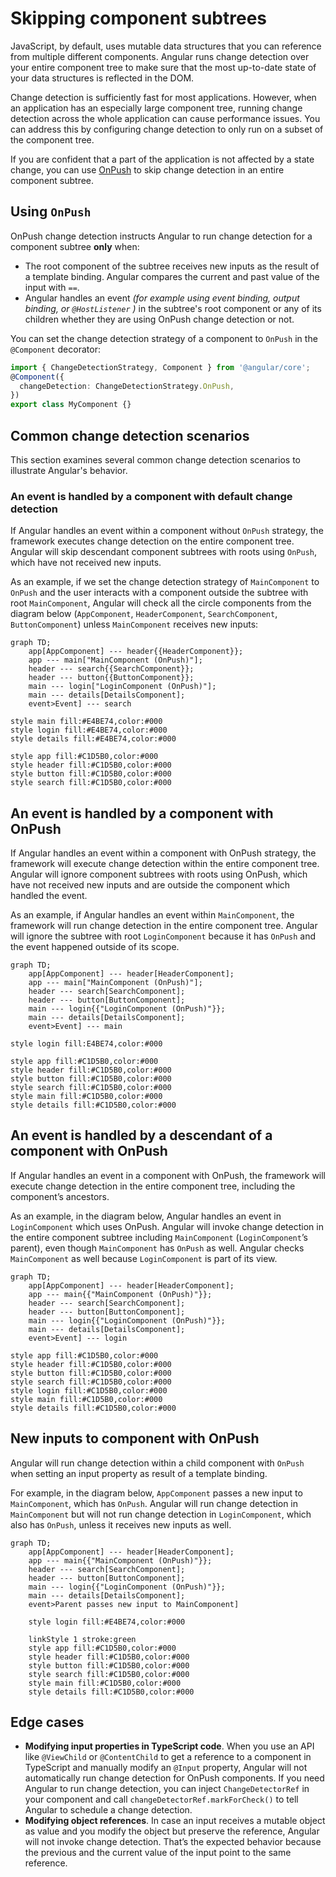 # Skipping component subtrees

JavaScript, by default, uses mutable data structures that you can reference from multiple different components. Angular runs change detection over your entire component tree to make sure that the most up-to-date state of your data structures is reflected in the DOM.

Change detection is sufficiently fast for most applications. However, when an application has an especially large component tree, running change detection across the whole application can cause performance issues. You can address this by configuring change detection to only run on a subset of the component tree.

If you are confident that a part of the application is not affected by a state change, you can use [OnPush](/api/core/ChangeDetectionStrategy) to skip change detection in an entire component subtree.

## Using `OnPush`

OnPush change detection instructs Angular to run change detection for a component subtree **only** when:

* The root component of the subtree receives new inputs as the result of a template binding. Angular compares the current and past value of the input with `==`.
* Angular handles an event _(for example using event binding, output binding, or `@HostListener` )_ in the subtree's root component or any of its children whether they are using OnPush change detection or not.

You can set the change detection strategy of a component to `OnPush` in the `@Component` decorator:

```ts
import { ChangeDetectionStrategy, Component } from '@angular/core';
@Component({
  changeDetection: ChangeDetectionStrategy.OnPush,
})
export class MyComponent {}
```

## Common change detection scenarios

This section examines several common change detection scenarios to illustrate Angular's behavior.

### An event is handled by a component with default change detection

If Angular handles an event within a component without `OnPush` strategy, the framework executes change detection on the entire component tree. Angular will skip descendant component subtrees with roots using `OnPush`, which have not received new inputs.

As an example, if we set the change detection strategy of `MainComponent` to `OnPush` and the user interacts with a component outside the subtree with root `MainComponent`, Angular will check all the circle components from the diagram below (`AppComponent`, `HeaderComponent`, `SearchComponent`, `ButtonComponent`) unless `MainComponent` receives new inputs:

```mermaid
graph TD;
    app[AppComponent] --- header{{HeaderComponent}};
    app --- main["MainComponent (OnPush)"];
    header --- search{{SearchComponent}};
    header --- button{{ButtonComponent}};
    main --- login["LoginComponent (OnPush)"];
    main --- details[DetailsComponent];
    event>Event] --- search

style main fill:#E4BE74,color:#000
style login fill:#E4BE74,color:#000
style details fill:#E4BE74,color:#000

style app fill:#C1D5B0,color:#000
style header fill:#C1D5B0,color:#000
style button fill:#C1D5B0,color:#000
style search fill:#C1D5B0,color:#000
```

## An event is handled by a component with OnPush

If Angular handles an event within a component with OnPush strategy, the framework will execute change detection within the entire component tree. Angular will ignore component subtrees with roots using OnPush, which have not received new inputs and are outside the component which handled the event.

As an example, if Angular handles an event within `MainComponent`, the framework will run change detection in the entire component tree. Angular will ignore the subtree with root `LoginComponent` because it has `OnPush` and the event happened outside of its scope.

```mermaid
graph TD;
    app[AppComponent] --- header[HeaderComponent];
    app --- main["MainComponent (OnPush)"];
    header --- search[SearchComponent];
    header --- button[ButtonComponent];
    main --- login{{"LoginComponent (OnPush)"}};
    main --- details[DetailsComponent];
    event>Event] --- main

style login fill:E4BE74,color:#000

style app fill:#C1D5B0,color:#000
style header fill:#C1D5B0,color:#000
style button fill:#C1D5B0,color:#000
style search fill:#C1D5B0,color:#000
style main fill:#C1D5B0,color:#000
style details fill:#C1D5B0,color:#000
```

## An event is handled by a descendant of a component with OnPush

If Angular handles an event in a component with OnPush, the framework will execute change detection in the entire component tree, including the component’s ancestors.

As an example, in the diagram below, Angular handles an event in `LoginComponent` which uses OnPush. Angular will invoke change detection in the entire component subtree including `MainComponent` (`LoginComponent`’s parent), even though `MainComponent` has `OnPush` as well. Angular checks `MainComponent` as well because `LoginComponent` is part of its view.

```mermaid
graph TD;
    app[AppComponent] --- header[HeaderComponent];
    app --- main{{"MainComponent (OnPush)"}};
    header --- search[SearchComponent];
    header --- button[ButtonComponent];
    main --- login{{"LoginComponent (OnPush)"}};
    main --- details[DetailsComponent];
    event>Event] --- login

style app fill:#C1D5B0,color:#000
style header fill:#C1D5B0,color:#000
style button fill:#C1D5B0,color:#000
style search fill:#C1D5B0,color:#000
style login fill:#C1D5B0,color:#000
style main fill:#C1D5B0,color:#000
style details fill:#C1D5B0,color:#000
```

## New inputs to component with OnPush

Angular will run change detection within a child component with `OnPush` when setting an input property as result of a template binding.

For example, in the diagram below, `AppComponent` passes a new input to `MainComponent`, which has `OnPush`. Angular will run change detection in `MainComponent` but will not run change detection in `LoginComponent`, which also has `OnPush`, unless it receives new inputs as well.

```mermaid
graph TD;
    app[AppComponent] --- header[HeaderComponent];
    app --- main{{"MainComponent (OnPush)"}};
    header --- search[SearchComponent];
    header --- button[ButtonComponent];
    main --- login{{"LoginComponent (OnPush)"}};
    main --- details[DetailsComponent];
    event>Parent passes new input to MainComponent]

    style login fill:#E4BE74,color:#000

    linkStyle 1 stroke:green
    style app fill:#C1D5B0,color:#000
    style header fill:#C1D5B0,color:#000
    style button fill:#C1D5B0,color:#000
    style search fill:#C1D5B0,color:#000
    style main fill:#C1D5B0,color:#000
    style details fill:#C1D5B0,color:#000
```

## Edge cases

* **Modifying input properties in TypeScript code**. When you use an API like `@ViewChild` or `@ContentChild` to get a reference to a component in TypeScript and manually modify an `@Input` property, Angular will not automatically run change detection for OnPush components. If you need Angular to run change detection, you can inject `ChangeDetectorRef` in your component and call `changeDetectorRef.markForCheck()` to tell Angular to schedule a change detection.
* **Modifying object references**. In case an input receives a mutable object as value and you modify the object but preserve the reference, Angular will not invoke change detection. That’s the expected behavior because the previous and the current value of the input point to the same reference.
